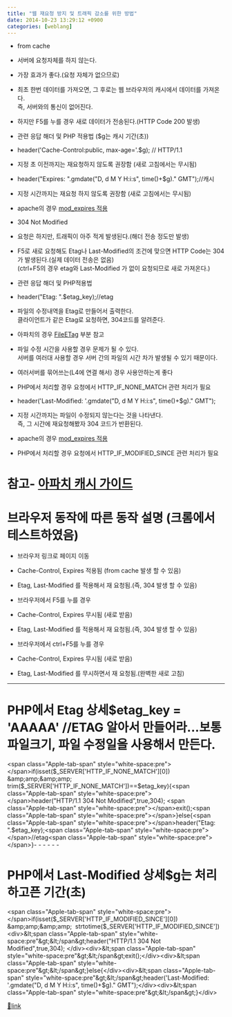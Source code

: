 ```yaml
---
title: "웹 재요청 방지 및 트래픽 감소를 위한 방법"
date: 2014-10-23 13:29:12 +0900
categories: [weblang]
---
```


- from cache
- 서버에 요청자체를 하지 않는다.
- 가장 효과가 좋다.(요청 자체가 없으므로)

- 최초 한번 데이터를 가져오면, 그 후로는 웹 브라우저의 캐시에서 데이터를 가져온다.  
즉, 서버와의 통신이 없어진다.
- 하지만 F5를 누를 경우 새로 데이터가 전송된다.(HTTP Code 200 발생)
- 관련 응답 해더 및 PHP 적용법 ($g는 캐시 기간(초))
- header('Cache-Control:public, max-age='.$g); // HTTP/1.1
- 지정 초 이전까지는 재요청하지 않도록 권장함 (새로 고침에서는 무시됨)

- header("Expires: ".gmdate("D, d M Y H:i:s", time()+$g)." GMT");//캐시
- 지정 시간까지는 재요청 하지 않도록 권장함 (새로 고침에서는 무시됨)

- apache의 경우 [mod_expires 적용](http://httpd.apache.org/docs/current/mod/mod_expires.html "mod_expires")


- 304 Not Modified
- 요청은 하지만, 트래픽이 아주 적게 발생된다.(해더 전송 정도만 발생)
- F5로 새로 요청해도 Etag나 Last-Modified의 조건에 맞으면 HTTP Code는 304가 발생된다.(실제 데이터 전송은 없음)  
(ctrl+F5의 경우 etag와 Last-Modified 가 없이 요청되므로 새로 가져온다.)
- 관련 응답 해더 및 PHP적용법
- header("Etag: ".$etag_key);//etag
- 파일의 수정내역을 Etag로 만들어서 출력한다.  
클라이언트가 같은 Etag로 요청하면, 304코드를 알려준다.
- 아파치의 경우 [FileETag](http://httpd.apache.org/docs/2.2/mod/core.html#fileetag "FileETag") 부분 참고
- 파일 수정 시간을 사용할 경우 문제가 될 수 있다.  
서버를 여러대 사용할 경우 서버 간의 파일의 시간 차가 발생될 수 있기 때문이다.
- 여러서버를 묶어쓰는(L4에 연결 해서) 경우 사용안하는게 좋다
- PHP에서 처리할 경우 요청에서 HTTP_IF_NONE_MATCH 관련 처리가 필요

- header('Last-Modified: '.gmdate("D, d M Y H:i:s", time()+$g)." GMT");
- 지정 시간까지는 파일이 수정되지 않는다는 것을 나타낸다.  
즉, 그 시간에 재요청해봤자 304 코드가 반환된다.
- apache의 경우 [mod_expires 적용](http://httpd.apache.org/docs/current/mod/mod_expires.html "mod_expires")
- PHP에서 처리할 경우 요청에서 HTTP_IF_MODIFIED_SINCE 관련 처리가 필요




  
# 참고- [아파치 캐시 가이드](http://httpd.apache.org/docs/2.2/caching.html "아파치 캐시 가이드")

# 브라우저 동작에 따른 동작 설명 (크롬에서 테스트하였음)  
- 브라우저 링크로 페이지 이동
- Cache-Control, Expires 적용됨 (from cache 발생 할 수 있음)
- Etag, Last-Modified 를 적용해서 재 요청됨.(즉, 304 발생 할 수 있음)

- 브라우저에서 F5를 누를 경우
- Cache-Control, Expires 무시됨 (새로 받음)
- Etag, Last-Modified 를 적용해서 재 요청됨.(즉, 304 발생 할 수 있음)

- 브라우저에서 ctrl+F5를 누를 경우
- Cache-Control, Expires 무시됨 (새로 받음)
- Etag, Last-Modified 를 무시하면서 재 요청됨.(완벽한 새로 고침)


- - - - - -

# PHP에서 Etag 상세$etag_key = 'AAAAA' //ETAG 알아서 만들어라...보통 파일크기, 파일 수정일을 사용해서 만든다.  
&lt;span class="Apple-tab-span" style="white-space:pre"&gt;&lt;/span&gt;if(isset($_SERVER['HTTP_IF_NONE_MATCH'][0]) &amp;amp;&amp;amp; trim($_SERVER['HTTP_IF_NONE_MATCH'])==$etag_key){&lt;span class="Apple-tab-span" style="white-space:pre"&gt;&lt;/span&gt;header("HTTP/1.1 304 Not Modified",true,304); &lt;span class="Apple-tab-span" style="white-space:pre"&gt;&lt;/span&gt;exit();&lt;span class="Apple-tab-span" style="white-space:pre"&gt;&lt;/span&gt;}else{&lt;span class="Apple-tab-span" style="white-space:pre"&gt;&lt;/span&gt;header("Etag: ".$etag_key);&lt;span class="Apple-tab-span" style="white-space:pre"&gt;&lt;/span&gt;//etag&lt;span class="Apple-tab-span" style="white-space:pre"&gt;&lt;/span&gt;}- - - - - -

# PHP에서 Last-Modified 상세$g는 처리하고픈 기간(초)  
&lt;span class="Apple-tab-span" style="white-space:pre"&gt;&lt;/span&gt;if(isset($_SERVER['HTTP_IF_MODIFIED_SINCE'][0]) &amp;amp;&amp;amp;  strtotime($_SERVER['HTTP_IF_MODIFIED_SINCE']) &lt;div&gt;&amp;lt;span class="Apple-tab-span" style="white-space:pre"&amp;gt;&amp;lt;/span&amp;gt;header("HTTP/1.1 304 Not Modified",true,304); &lt;/div&gt;&lt;div&gt;&amp;lt;span class="Apple-tab-span" style="white-space:pre"&amp;gt;&amp;lt;/span&amp;gt;exit();&lt;/div&gt;&lt;div&gt;&amp;lt;span class="Apple-tab-span" style="white-space:pre"&amp;gt;&amp;lt;/span&amp;gt;}else{&lt;/div&gt;&lt;div&gt;&amp;lt;span class="Apple-tab-span" style="white-space:pre"&amp;gt;&amp;lt;/span&amp;gt;header('Last-Modified: '.gmdate("D, d M Y H:i:s", time()+$g)." GMT");&lt;/div&gt;&lt;div&gt;&amp;lt;span class="Apple-tab-span" style="white-space:pre"&amp;gt;&amp;lt;/span&amp;gt;}&lt;/div&gt;  &#xD;
  &#xD;



[🔗link](http://www.mins01.com/mh/tech/read/903)